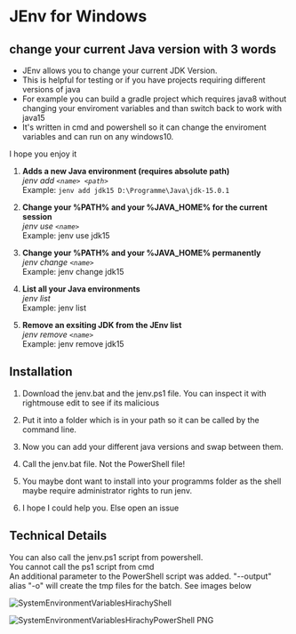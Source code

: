 
# JEnv for Windows
## change your current Java version with 3 words

 - JEnv allows you to change your current JDK Version.
 - This is helpful for testing or if you have projects requiring
   different versions of java
 - For example you can build a gradle project
   which requires java8 without changing your enviroment variables and
   than switch back to work with java15
 - It's written in cmd and powershell so it can change the enviroment variables and can run on any windows10.

I hope you enjoy it

1) **Adds a new Java  environment (requires absolute path)**  
*jenv add `<name> <path>`*  
Example: `jenv add jdk15 D:\Programme\Java\jdk-15.0.1`
 
2) **Change your %PATH% and your %JAVA_HOME% for the current session**  
 *jenv use `<name>`*  
 Example: jenv use jdk15
 
3) **Change your %PATH% and your %JAVA_HOME% permanently**  
 *jenv change `<name>`*  
 Example: jenv change jdk15
 
4) **List all your Java environments**  
 *jenv list*  
 Example: jenv list

 5) **Remove an exsiting JDK from the JEnv list**  
 *jenv remove `<name>`*  
 Example: jenv remove jdk15

## Installation

 1. Download the jenv.bat and the jenv.ps1 file. You can inspect it with rightmouse edit to see if its malicious
 
 2. Put it into a folder which is in your path so it can be called by the command line.
 
 3. Now you can add your different java versions and swap between them.

 4. Call the jenv.bat file. Not the PowerShell file!
 
 5. You maybe dont want to install into your programms folder as the shell maybe require administrator rights to run jenv. 
 
 6. I hope I could help you. Else open an issue

## Technical Details

You can also call the jenv.ps1 script from powershell.  
You cannot call the ps1 script from cmd  
An additional parameter to the PowerShell script was added. "--output" alias "-o" will create the tmp files for the batch. See images below  

![SystemEnvironmentVariablesHirachyShell](https://user-images.githubusercontent.com/55546882/130204196-1a800310-4454-49bd-8d80-161b0e7cca3f.PNG)

![SystemEnvironmentVariablesHirachyPowerShell PNG](https://user-images.githubusercontent.com/55546882/130204185-b54368cc-34db-40d1-a707-4c5477ca236b.PNG)

